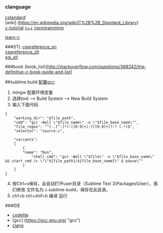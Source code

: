 ### clanguage
[cstandard](http://ganquan.info/standard-c/ "standard-c")  
[wiki] (https://en.wikipedia.org/wiki/C%2B%2B_Standard_Library)  
[c-tutorial](http://www.cprogramming.com/tutorial/c-tutorial.html "c-tutorial")
[c++](http://www.cplusplus.com/ "c++")
[cprogramming](http://www.tutorialspoint.com/cprogramming/ "cprogramming")

[learn-c](http://www.learn-c.org/ "learn-c")


###STL
[cppreference_en](http://en.cppreference.com/w/cpp)  
[cppreference_zh](http://zh.cppreference.com/w/cpp)    
[sgi_stl](http://www.sgi.com/tech/stl/)  

###book
(book_list)[http://stackoverflow.com/questions/388242/the-definitive-c-book-guide-and-list]

##sublime build
[配置gcc](http://www.yalewoo.com/sublime_text_3_gcc.html)

1. mingw 配置环境变量 
2. 选择tool –> Build System –> New Build System
3. 输入下面代码
```
{
	"working_dir": "$file_path",
	"cmd": "gcc -Wall \"$file_name\" -o \"$file_base_name\"",
	"file_regex": "^(..[^:]*):([0-9]+):?([0-9]+)?:? (.*)$",
	"selector": "source.c",
 
	"variants": 
	[
		{	
		"name": "Run",
        	"shell_cmd": "gcc -Wall \"$file\" -o \"$file_base_name\" && start cmd /c \"\"${file_path}/${file_base_name}\" & pause\""
		}
	]
}
```
4. 按Ctrl+s保存，会自动打开user目录（Sublime Text 3\Packages\User），我们修改 文件名为 c.sublime-build，保存在此目录。
5. ctrl+b ctrl+shif+b 编译 运行

###IDE
- [codelite](http://downloads.codelite.org/ "codelite")
- [gcc] (https://gcc.gnu.org/ "gcc")
- [clang](http://clang.llvm.org/get_started.html "clang")

